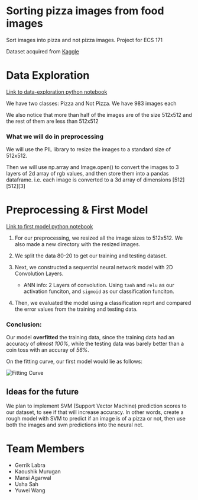 # Sorting pizza images from food images
Sort images into pizza and not pizza images. Project for ECS 171

Dataset acquired from [Kaggle](https://www.kaggle.com/datasets/carlosrunner/pizza-not-pizza)

# Data Exploration
[Link to data-exploration python notebook](https://github.com/KaoushikMurugan/ecs-171-sort-pizza-images-project/tree/main/data-exploration.ipynb)

We have two classes: Pizza and Not Pizza. We have 983 images each

We also notice that more than half of the images are of the size 512x512 and the rest of them are less than 512x512

### What we will do in preprocessing

We will use the PIL library to resize the images to a standard size of 512x512.

Then we will use np.array and Image.open() to convert the images to 3 layers of 2d array of rgb values, and then store them into a pandas dataframe.
i.e. each image is converted to a 3d array of dimensions [512][512][3]


# Preprocessing & First Model

[Link to first model python notebook](https://github.com/KaoushikMurugan/ecs-171-sort-pizza-images-project/tree/main/first-model.ipynb)

1. For our preprocessing, we resized all the image sizes to 512x512. We also made a new directory with the resized images. 
2. We split the data 80-20 to get our training and testing dataset.

3. Next, we constructed a sequential neural network model with 2D Convolution Layers. 
    - ANN info: 2 Layers of convolution. Using `tanh` and `relu` as our activation funciton, and `sigmoid` as our classification funciton.
4. Then, we evaluated the model using a classification reprt and compared the error values from the training and testing data.

### Conclusion: 
Our model **overfitted** the training data, since the training data had an accuracy of *almost 100%*, while the testing data was barely better than a coin toss with an accuray of *56%*.

On the fitting curve, our first model would lie as follows:

![Fitting Curve](https://github.com/KaoushikMurugan/ecs-171-sort-pizza-images-project/tree/main/fitting_curve.png)

## Ideas for the future

We plan to implement SVM (Support Vector Machine) prediction scores to our dataset, to see if that will increase accuracy. In other words, create a rough model with SVM to predict if an image is of a pizza or not, then use both the images and svm predictions into the neural net.

# Team Members
- Gerrik Labra
- Kaoushik Murugan
- Mansi Agarwal
- Usha Sah
- Yuwei Wang